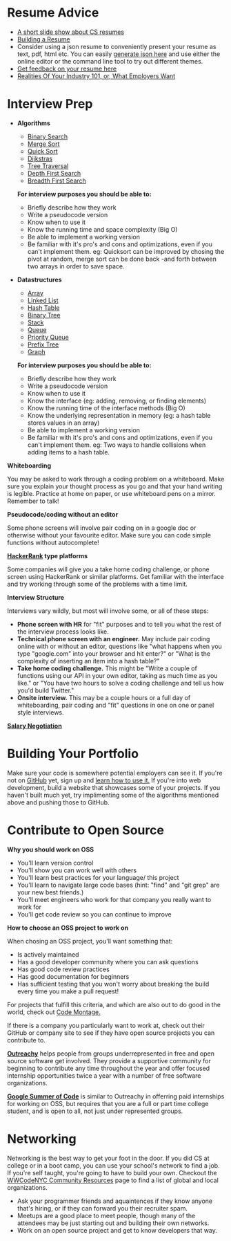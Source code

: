 # Resume Advice

- [A short slide show about CS resumes](http://www.cs.usfca.edu/~parrt/doc/resume.pdf)
- [Building a Resume](https://www.reddit.com/r/resumes/wiki/faq#wiki_building_a_resume)
- Consider using a json resume to conveniently present your resume as text, pdf, html etc. You can easily [generate json here](http://registry.jsonresume.org/) and use either the online editor or the command line tool to try out different themes.
- [Get feedback on your resume here](reddit.com/r/resumes)
- [Realities Of Your Industry 101, or, What Employers Want](http://www.kalzumeus.com/2011/10/28/dont-call-yourself-a-programmer/)

# Interview Prep

- **Algorithms**

	- [Binary Search](https://en.wikipedia.org/wiki/Binary_search_algorithm)
	- [Merge Sort](https://en.wikipedia.org/wiki/Merge_sort)
	- [Quick Sort](https://en.wikipedia.org/wiki/Quicksort)
	- [Dijkstras](https://en.wikipedia.org/wiki/Dijkstra%27s_algorithm)
	- [Tree Traversal](https://en.wikipedia.org/wiki/Tree_traversal)
	- [Depth First Search](https://en.wikipedia.org/wiki/Depth-first_search)
	- [Breadth First Search](https://en.wikipedia.org/wiki/Breadth-first_search)

	**For interview purposes you should be able to:**

	- Briefly describe how they work
	- Write a pseudocode version
	- Know when to use it
	- Know the running time and space complexity (Big O)
	- Be able to implement a working version
	- Be familiar with it's pro's and cons and optimizations, even if you can't implement them. eg: Quicksort can be improved by chosing the pivot at random, merge sort can be done back -and forth between two arrays in order to save space.


- **Datastructures**

	- [Array](https://en.wikipedia.org/wiki/Array_data_structure)
	- [Linked List](https://en.wikipedia.org/wiki/Linked_list)
	- [Hash Table](https://en.wikipedia.org/wiki/Hash_table)
	- [Binary Tree](https://en.wikipedia.org/wiki/Binary_tree)
	- [Stack](https://en.wikipedia.org/wiki/Stack_(abstract_data_type))
	- [Queue](https://en.wikipedia.org/wiki/Queue_(abstract_data_type))
	- [Priority Queue](https://en.wikipedia.org/wiki/Priority_queue)
	- [Prefix Tree](https://en.wikipedia.org/wiki/Trie)
	- [Graph](https://en.wikipedia.org/wiki/Graph_(abstract_data_type))

	**For interview purposes you should be able to:**

	- Briefly describe how they work
	- Write a pseudocode version
	- Know when to use it
	- Know the interface (eg: adding, removing, or finding elements)
	- Know the running time of the interface methods (Big O)
	- Know the underlying representation in memory (eg: a hash table stores values in an array)
	- Be able to implement a working version
	- Be familiar with it's pro's and cons and optimizations, even if you can't implement them. eg: Two ways to handle collisions when adding items to a hash table.

**Whiteboarding**

You may be asked to work through a coding problem on a whiteboard. Make sure you explain your thought process as you go and that your hand writing is legible. Practice at home on paper, or use whiteboard pens on a mirror. Remember to talk!

**Pseudocode/coding without an editor**

Some phone screens will involve pair coding on in a google doc or otherwise without your favourite editor. Make sure you can code simple functions without autocomplete! 

**[HackerRank](https://www.hackerrank.com/) type platforms**

Some companies will give you a take home coding challenge, or phone screen using HackerRank or similar platforms. Get familiar with the interface and try working through some of the problems with a time limit.

**Interview Structure**

Interviews vary wildly, but most will involve some, or all of these steps:

- **Phone screen with HR** for "fit" purposes and to tell you what the rest of the interview process looks like.
- **Technical phone screen with an engineer.** May include pair coding online with or without an editor, questions like "what happens when you type "google.com" into your browser and hit enter?" or "What is the complexity of inserting an item into a hash table?"
- **Take home coding challenge.** This might be "Write a couple of functions using our API in your own editor, taking as much time as you like." or "You have two hours to solve a coding challenge and tell us how you'd build Twitter."
- **Onsite interview.** This may be a couple hours or a full day of whiteboarding, pair coding and "fit" questions in one on one or panel style interviews.

**[Salary Negotiation](http://www.kalzumeus.com/2012/01/23/salary-negotiation/)**


# Building Your Portfolio

Make sure your code is somewhere potential employers can see it. If you're not on [GitHub](https://github.com) yet, sign up and [learn how to use it.](https://try.github.io/levels/1/challenges/1) If you're into web development, build a website that showcases some of your projects. If you haven't built much yet, try implimenting some of the algorithms mentioned above and pushing those to GitHub.

# Contribute to Open Source

**Why you should work on OSS**  
- You'll learn version control
- You'll show you can work well with others
- You'll learn best practices for your language/ this project
- You'll learn to navigate large code bases (hint: "find" and "git grep" are your new best friends.)
- You'll meet engineers who work for that company you really want to work for
- You'll get code review so you can continue to improve

**How to choose an OSS project to work on**

When chosing an OSS project, you'll want something that:

- Is actively maintained 
- Has a good developer community where you can ask questions
- Has good code review practices
- Has good documentation for beginners
- Has sufficient testing that you won't worry about breaking the build every time you make a pull request!

For projects that fulfill this criteria, and which are also out to do good in the world, check out [Code Montage.](https://www.codemontage.com/)

If there is a company you particularly want to work at, check out their GitHub or company site to see if they have open source projects you can contribute to.

**[Outreachy](https://www.gnome.org/outreachy/)** helps people from groups underrepresented in free and open source software get involved. They provide a supportive community for beginning to contribute any time throughout the year and offer focused internship opportunities twice a year with a number of free software organizations.

**[Google Summer of Code](https://www.google-melange.com/gsoc/homepage/google/gsoc2015)** is similar to Outreachy in offerring paid internships for working on OSS, but requires that you are a full or part time college student, and is open to all, not just under represented groups.

# Networking

Networking is the best way to get your foot in the door. If you did CS at college or in a boot camp, you can use your school's network to find a job. If you're self taught, you're going to have to build your own. Checkout the [WWCodeNYC Community Resources](https://github.com/WomenWhoCodeNYC/Resources/blob/master/community-resources.md) page to find a list of global and local organizations.
- Ask your programmer friends and aquaintences if they know anyone that's hiring, or if they can forward you their recruiter spam.
- Meetups are a good place to meet people, though many of the attendees may be just starting out and building their own networks. 
- Work on an open source project and get to know developers that way.











